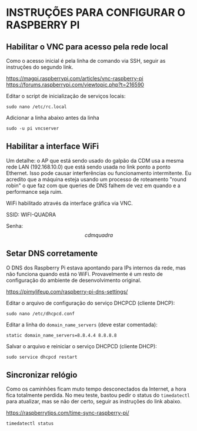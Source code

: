 # INSTRUÇÕES PARA CONFIGURAR O RASPBERRY PI

## Habilitar o VNC para acesso pela rede local

Como o acesso inicial é pela linha de comando via SSH, seguir as instruções do segundo link.

https://magpi.raspberrypi.com/articles/vnc-raspberry-pi
https://forums.raspberrypi.com/viewtopic.php?t=216590

Editar o script de inicialização de serviços locais:
```
sudo nano /etc/rc.local
```

Adicionar a linha abaixo antes da linha 
```
sudo -u pi vncserver
```

## Habilitar a interface WiFi

Um detalhe: o AP que está sendo usado do galpão da CDM usa a mesma rede LAN (192.168.10.0) que está sendo usada no link ponto a ponto Ethernet.
Isso pode causar interferências ou funcionamento intermitente. Eu acredito que a máquina esteja usando um processo de roteamento "round robin" o que
faz com que queries de DNS falhem de vez em quando e a performance seja ruim.

WiFi habilitado através da interface gráfica via VNC.

SSID: WIFI-QUADRA

Senha: $$cdmquadra$$

## Setar DNS corretamente

O DNS dos Raspberry Pi estava apontando para IPs internos da rede, mas não funciona quando está no WiFi. Provavelmente é um resto de configuração do ambiente de desenvolvimento original.

https://pimylifeup.com/raspberry-pi-dns-settings/

Editar o arquivo de configuração do serviço DHCPCD (cliente DHCP):
```
sudo nano /etc/dhcpcd.conf
```

Editar a linha do `domain_name_servers` (deve estar comentada):
```
static domain_name_servers=8.8.4.4 8.8.8.8
```

Salvar o arquivo e reiniciar o serviço DHCPCD (cliente DHCP):
```
sudo service dhcpcd restart
```

## Sincronizar relógio

Como os caminhões ficam muto tempo desconectados da Internet, a hora fica totalmente perdida. No meu teste, bastou pedir o status do `timedatectl` para atualizar, mas se não der certo, seguir as instruções do link abaixo.

https://raspberrytips.com/time-sync-raspberry-pi/

```
timedatectl status
```
